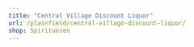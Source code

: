 ```yaml
---
title: "Central Village Discount Liquor"
url: /plainfield/central-village-discount-liquor/
shop: Spirituosen
---
```

